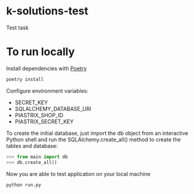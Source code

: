 # k-solutions-test
Test task

# To run locally
Install dependencies with [Poetry](https://python-poetry.org/docs/)
```python
poetry install
```

Configure environment variables:
+ SECRET_KEY
+ SQLALCHEMY_DATABASE_URI
+ PIASTRIX_SHOP_ID
+ PIASTRIX_SECRET_KEY

To create the initial database, just import the db object from an interactive Python shell and 
run the SQLAlchemy.create_all() method to create the tables and database:
```python
>>> from main import db
>>> db.create_all()
```

Now you are able to test application on your local machine
```python
python run.py
```
